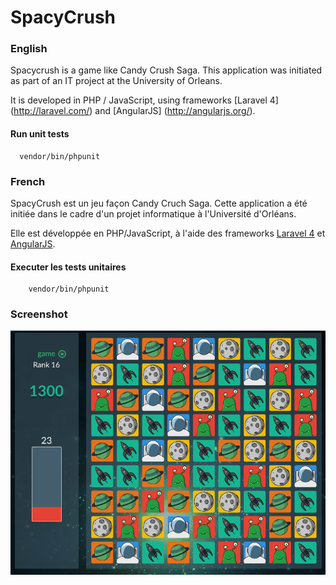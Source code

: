 SpacyCrush
==========

### English
Spacycrush is a game like Candy Crush Saga.
This application was initiated as part of an IT project at the University of Orleans.

It is developed in PHP / JavaScript, using frameworks [Laravel 4] (http://laravel.com/) and [AngularJS] (http://angularjs.org/).


#### Run unit tests

```
  vendor/bin/phpunit
```


### French
SpacyCrush est un jeu façon Candy Cruch Saga.
Cette application a été initiée dans le cadre d'un projet informatique à l'Université d'Orléans.

Elle est développée en PHP/JavaScript, à l'aide des frameworks [Laravel 4](http://laravel.com/) et [AngularJS](http://angularjs.org/).

#### Executer les tests unitaires
```
    vendor/bin/phpunit
```

### Screenshot
![alt text](screen.png "Screen")
